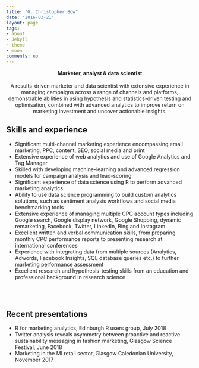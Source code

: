 ```yaml
---
title: "G. Christopher Bow"
date: '2016-03-21'
layout: page
tags:
- about
- Jekyll
- theme
- moon
comments: no
---
```

    
<center><strong>Marketer, analyst & data scientist</strong></center>
<br>
<center>A results-driven marketer and data scientist with extensive experience in managing campaigns across a range of channels and platforms, demonstrable abilities in using hypothesis and statistics-driven testing and optimisation, combined with advanced analytics to improve return on marketing investment and uncover actionable insights.</center>

## Skills and experience
* Significant multi-channel marketing experience encompassing email marketing, PPC, content, SEO, social media and print
* Extensive experience of web analytics and use of Google Analytics and Tag Manager
* Skilled with developing machine-learning and advanced regression models for campaign analysis and lead-scoring
* Significant experience of data science using R to perform advanced marketing analytics
* Ability to use data science programming to build custom analytics solutions, such as sentiment analysis workflows and social media benchmarking tools
* Extensive experience of managing multiple CPC account types including Google search, Google display network, Google Shopping, dynamic remarketing, Facebook, Twitter, LinkedIn, Bing and Instagram
* Excellent written and verbal communication skills, from preparing monthly CPC performance reports to presenting research at international conferences
* Experience with integrating data from multiple sources (Analytics, Adwords, Facebook Insights, SQL database queries etc.) to further marketing performance assessment
* Excellent research and hypothesis-testing skills from an education and professional background in research science
<br>
<br>

## Recent presentations

* R for marketing analytics, Edinburgh R users group, July 2018
* Twitter analysis reveals asymmetry between proactive and reactive sustainability messaging in fashion marketing, Glasgow Science Festival, June 2018
* Marketing in the MI retail sector, Glasgow Caledonian University, November 2017


<!-- ## Preview

{% capture images %}
    https://cloud.githubusercontent.com/assets/754514/14509720/61c61058-01d6-11e6-93ab-0918515ecd56.png
    https://cloud.githubusercontent.com/assets/754514/14509716/61ac6c8e-01d6-11e6-879f-8308883de790.png
{% endcapture %}
{% include gallery images=images caption="Screenshots of Moon Theme" cols=2 %} -->



